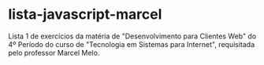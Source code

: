 # lista-javascript-marcel
Lista 1 de exercícios da matéria de "Desenvolvimento para Clientes Web" do 4º Período do curso de "Tecnologia em Sistemas para Internet", requisitada pelo professor Marcel Melo.
